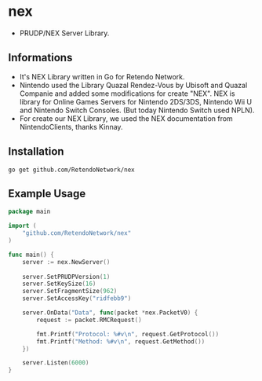 # nex
- PRUDP/NEX Server Library.

## Informations
- It's NEX Library written in Go for Retendo Network.
- Nintendo used the Library Quazal Rendez-Vous by Ubisoft and Quazal Companie and added some modifications for create "NEX". NEX is library for Online Games Servers for Nintendo 2DS/3DS, Nintendo Wii U and Nintendo Switch Consoles. (But today Nintendo Switch used NPLN).
- For create our NEX Library, we used the NEX documentation from NintendoClients, thanks Kinnay.

## Installation 
```
go get github.com/RetendoNetwork/nex
```

## Example Usage
```Go
package main

import (
	"github.com/RetendoNetwork/nex"
)

func main() {
	server := nex.NewServer()
	
	server.SetPRUDPVersion(1)
	server.SetKeySize(16)
	server.SetFragmentSize(962)
	server.SetAccessKey("ridfebb9")

	server.OnData("Data", func(packet *nex.PacketV0) {
		request := packet.RMCRequest()

		fmt.Printf("Protocol: %#v\n", request.GetProtocol())
		fmt.Printf("Method: %#v\n", request.GetMethod())
	})

	server.Listen(6000)
}
```